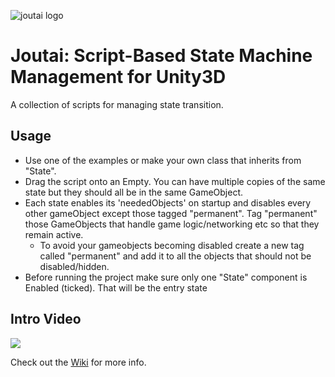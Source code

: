 ![joutai logo](https://github.com/joobei/Joutai/wiki/joutai-logo.png)
# Joutai: Script-Based State Machine Management for Unity3D
A collection of scripts for managing state transition.

## Usage
* Use one of the examples or make your own class that inherits from "State".
* Drag the script onto an Empty. You can have multiple copies of the same state but they should all be in the same GameObject.
* Each state enables its 'neededObjects' on startup and disables every other gameObject except those tagged "permanent". Tag "permanent" those GameObjects that handle game logic/networking etc so that they remain active.
  * To avoid your gameobjects becoming disabled create a new tag called "permanent" and add it to all the objects that should not be disabled/hidden.
* Before running the project make sure only one "State" component is Enabled (ticked). That will be the entry state

## Intro Video
<a href="https://youtu.be/UAwgl4wG3yg" target="_blank"><img src="https://github.com/joobei/Joutai/wiki/youtube-thumbnail.png"/></a>

Check out the [Wiki](https://github.com/joobei/Joutai/wiki) for more info.
